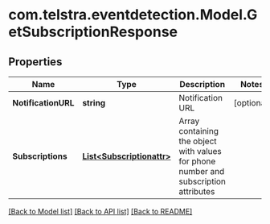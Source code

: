 # com.telstra.eventdetection.Model.GetSubscriptionResponse
## Properties

Name | Type | Description | Notes
------------ | ------------- | ------------- | -------------
**NotificationURL** | **string** | Notification URL | [optional] 
**Subscriptions** | [**List&lt;Subscriptionattr&gt;**](Subscriptionattr.md) | Array containing the object with values for phone number and subscription attributes | 

[[Back to Model list]](../README.md#documentation-for-models) [[Back to API list]](../README.md#documentation-for-api-endpoints) [[Back to README]](../README.md)

